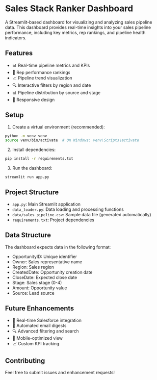 # Sales Stack Ranker Dashboard

A Streamlit-based dashboard for visualizing and analyzing sales pipeline data. This dashboard provides real-time insights into your sales pipeline performance, including key metrics, rep rankings, and pipeline health indicators.

## Features

- 📊 Real-time pipeline metrics and KPIs
- 👥 Rep performance rankings
- 📈 Pipeline trend visualization
- 🔍 Interactive filters by region and date
- 📊 Pipeline distribution by source and stage
- 📱 Responsive design

## Setup

1. Create a virtual environment (recommended):
```bash
python -m venv venv
source venv/bin/activate  # On Windows: venv\Scripts\activate
```

2. Install dependencies:
```bash
pip install -r requirements.txt
```

3. Run the dashboard:
```bash
streamlit run app.py
```

## Project Structure

- `app.py`: Main Streamlit application
- `data_loader.py`: Data loading and processing functions
- `data/sales_pipeline.csv`: Sample data file (generated automatically)
- `requirements.txt`: Project dependencies

## Data Structure

The dashboard expects data in the following format:
- OpportunityID: Unique identifier
- Owner: Sales representative name
- Region: Sales region
- CreatedDate: Opportunity creation date
- CloseDate: Expected close date
- Stage: Sales stage (0-4)
- Amount: Opportunity value
- Source: Lead source

## Future Enhancements

- 🔄 Real-time Salesforce integration
- 📧 Automated email digests
- 🔍 Advanced filtering and search
- 📱 Mobile-optimized view
- 📈 Custom KPI tracking

## Contributing

Feel free to submit issues and enhancement requests! 